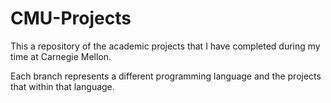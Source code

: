 # CMU-Projects
This a repository of the academic projects that I have completed during my time at Carnegie Mellon.

Each branch represents a different programming language and the projects that within that language.
